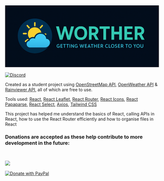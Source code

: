 ![Worther](./src/resources/banner.png)

[![Discord](https://img.shields.io/discord/984443866969149491?color=7389D8&label=%20&logo=discord&logoColor=ffffff&labelColor=6A7EC2)](https://discord.gg/n6xr3ZWM8J)

Created as a student project using [OpenStreetMap API](https://wiki.openstreetmap.org/wiki/API), [OpenWeather API](https://openweathermap.org/api) & [Rainviewer API](https://www.rainviewer.com/api.html), all of which are free to use.

Tools used: [React](https://reactjs.org/), [React Leaflet](https://react-leaflet.js.org/), [React Router](https://reactrouter.com/en/main), [React Icons](https://react-icons.github.io/react-icons), [React Papaparse](https://react-papaparse.js.org/), [React Select](https://react-select.com/home), [Axios](https://axios-http.com/docs/intro), [Tailwind CSS](https://tailwindcss.com/)

This project has helped me understand the basics of React, calling APIs in React, how to use the React Router efficiently and how to organise files in React

### Donations are accepted as these help contribute to more development in the future:

<br/>

<a href="https://www.buymeacoffee.com/vikingnope"><img src="https://cdn.buymeacoffee.com/buttons/v2/default-yellow.png" width="150"/></a>


<a href="https://www.paypal.com/donate/?hosted_button_id=4RJY7V64TUKHQ"><img src="https://raw.githubusercontent.com/stefan-niedermann/paypal-donate-button/master/paypal-donate-button.png" alt="Donate with PayPal" width="180"/></a>
